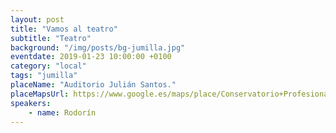 ```yaml
---
layout: post
title: "Vamos al teatro"
subtitle: "Teatro"
background: "/img/posts/bg-jumilla.jpg"
eventdate: 2019-01-23 10:00:00 +0100
category: "local"
tags: "jumilla"
placeName: "Auditorio Julián Santos."
placeMapsUrl: https://www.google.es/maps/place/Conservatorio+Profesional+de+M%C3%BAsica+%22Julian+Santos%22+de+Jumilla/@38.4747443,-1.328975,17z/data=!4m5!3m4!1s0xd640f7edb0b8bb3:0xf8ade81a474c9670!8m2!3d38.473164!4d-1.3247625?hl=en
speakers:
    - name: Rodorín
---
```

